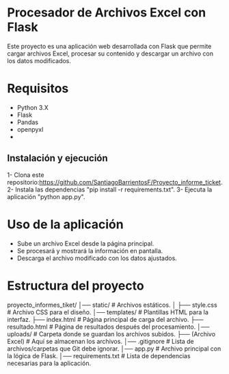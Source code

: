 #  Procesador de Archivos Excel con Flask
Este proyecto es una aplicación web desarrollada con Flask que permite cargar archivos Excel, procesar su contenido y descargar un archivo con los datos modificados. 

# Requisitos
- Python 3.X
- Flask
- Pandas
- openpyxl
- 
##  Instalación y ejecución
1- Clona este repositorio:https://github.com/SantiagoBarrientosF/Proyecto_informe_ticket.
2- Instala las dependencias "pip install -r requirements.txt".
3- Ejecuta la aplicación "python app.py".

# Uso de la aplicación
- Sube un archivo Excel desde la página principal.  
- Se procesará y mostrará la información en pantalla.  
- Descarga el archivo modificado con los datos ajustados.  
# Estructura del proyecto
proyecto_informes_tiket/ 
│── static/ # Archivos estáticos.
│ ├── style.css # Archivo CSS para el diseño. 
│── templates/ # Plantillas HTML para la interfaz.
    ├── index.html # Página principal de carga del archivo.
    ├── resultado.html # Página de resultados después del procesamiento.
│── uploads/ # Carpeta donde se guardan los archivos subidos. 
    ├── (Archivo Excel) # Aquí se almacenan los archivos.
│── .gitignore # Lista de archivos/carpetas que Git debe ignorar.
│── app.py # Archivo principal con la lógica de Flask.
│── requirements.txt # Lista de dependencias necesarias para la aplicación.
